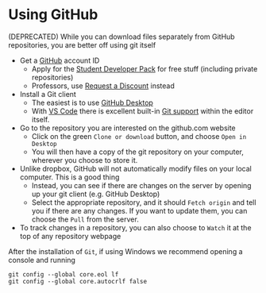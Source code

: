 # Using GitHub

(DEPRECATED)
While you can download files separately from GitHub repositories, you are better off using git itself
- Get a [GitHub](https://github.com/) account ID
    - Apply for the [Student Developer Pack](https://education.github.com/pack) for free stuff (including private repositories)
    - Professors, use [Request a Discount](https://education.github.com/discount_requests/new) instead
- Install a Git client
    - The easiest is to use [GitHub Desktop](https://desktop.github.com/)
    - With [VS Code](vscode.md) there is excellent built-in [Git support](vscode.md#github-integration) within the editor itself.
- Go to the repository you are interested on the github.com website
    - Click on the green `Clone or download` button, and choose `Open in Desktop`
    - You will then have a copy of the git repository on your computer, wherever you choose to store it.    
- Unlike dropbox, GitHub will not automatically modify files on your local computer.  This is a good thing
    - Instead, you can see if there are changes on the server by opening up your git client (e.g. GitHub Desktop)
    - Select the appropriate repository, and it should `Fetch origin` and tell you if there are any changes.  If you want to update them, you can choose the `Pull` from the server.
- To track changes in a repository, you can also choose to `Watch` it at the top of any repository webpage

After the installation of `Git`, if using Windows we recommend opening a console and running
```
git config --global core.eol lf
git config --global core.autocrlf false
```
